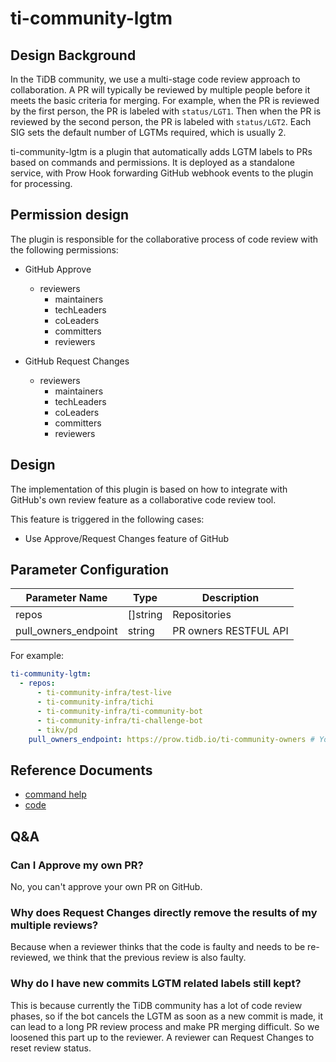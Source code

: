# ti-community-lgtm

## Design Background

In the TiDB community, we use a multi-stage code review approach to collaboration. A PR will typically be reviewed by multiple people before it meets the basic criteria for merging. For example, when the PR is reviewed by the first person, the PR is labeled with `status/LGT1`. Then when the PR is reviewed by the second person, the PR is labeled with `status/LGT2`. Each SIG sets the default number of LGTMs required, which is usually 2.

ti-community-lgtm is a plugin that automatically adds LGTM labels to PRs based on commands and permissions. It is deployed as a standalone service, with Prow Hook forwarding GitHub webhook events to the plugin for processing.

## Permission design

The plugin is responsible for the collaborative process of code review with the following permissions:

- GitHub Approve
  - reviewers
    - maintainers
    - techLeaders
    - coLeaders
    - committers
    - reviewers

- GitHub Request Changes
  - reviewers
    - maintainers
    - techLeaders
    - coLeaders
    - committers
    - reviewers

## Design

The implementation of this plugin is based on how to integrate with GitHub's own review feature as a collaborative code review tool.

This feature is triggered in the following cases:

- Use Approve/Request Changes feature of GitHub

## Parameter Configuration 

| Parameter Name       | Type     | Description                                                                 |
| -------------------- | -------- | --------------------------------------------------------------------------- |
| repos                | []string | Repositories                                                                |
| pull_owners_endpoint | string   | PR owners RESTFUL API                                                       |

For example:

```yml
ti-community-lgtm:
  - repos:
      - ti-community-infra/test-live
      - ti-community-infra/tichi
      - ti-community-infra/ti-community-bot
      - ti-community-infra/ti-challenge-bot
      - tikv/pd
    pull_owners_endpoint: https://prow.tidb.io/ti-community-owners # You can define different URL to get owners
```

## Reference Documents

- [command help](https://prow.tidb.io/command-help?repo=ti-community-infra%2Ftest-live#lgtm)
- [code](https://github.com/ti-community-infra/tichi/tree/master/internal/pkg/externalplugins/lgtm)

## Q&A

### Can I Approve my own PR?

No, you can't approve your own PR on GitHub.

### Why does Request Changes directly remove the results of my multiple reviews?

Because when a reviewer thinks that the code is faulty and needs to be re-reviewed, we think that the previous review is also faulty.

### Why do I have new commits LGTM related labels still kept?

This is because currently the TiDB community has a lot of code review phases, so if the bot cancels the LGTM as soon as a new commit is made, it can lead to a long PR review process and make PR merging difficult. So we loosened this part up to the reviewer. A reviewer can Request Changes to reset review status.
